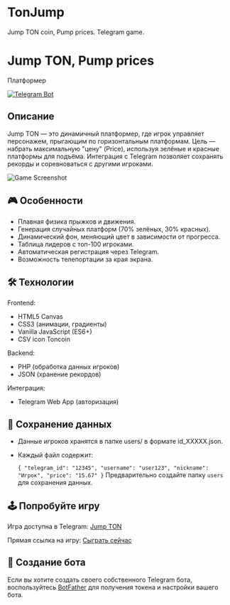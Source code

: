 # TonJump
Jump TON coin, Pump prices. Telegram game.

# Jump TON, Pump prices
Платформер

[![Telegram Bot](https://img.shields.io/badge/Telegram-Bot-blue.svg)](http://t.me/PamblusTONbot)

## Описание
Jump TON — это динамичный платформер, где игрок управляет персонажем, прыгающим по горизонтальным платформам. Цель — набрать максимальную "цену" (Price), используя зелёные и красные платформы для подъёма. Интеграция с Telegram позволяет сохранять рекорды и соревноваться с другими игроками.

![Game Screenshot](screenshot.png)

## 🎮 Особенности
- Плавная физика прыжков и движения.
- Генерация случайных платформ (70% зелёных, 30% красных).
- Динамический фон, меняющий цвет в зависимости от прогресса.
- Таблица лидеров с топ-100 игроками.
- Автоматическая регистрация через Telegram.
- Возможность телепортации за края экрана.

## 🛠 Технологии
Frontend:
- HTML5 Canvas
- CSS3 (анимации, градиенты)
- Vanilla JavaScript (ES6+)
- CSV icon Toncoin

Backend:
- PHP (обработка данных игроков)
- JSON (хранение рекордов)

Интеграция:
- Telegram Web App (авторизация)

## 📂 Сохранение данных
- Данные игроков хранятся в папке users/ в формате id_XXXXX.json.
- Каждый файл содержит:

  ``{
    "telegram_id": "12345",
    "username": "user123",
    "nickname": "Игрок",
    "price": "15.67"
  }``
Предварительно создайте папку `users` для сохранения данных.

## 🕹️ Попробуйте игру
Игра доступна в Telegram: [Jump TON](http://t.me/PamblusTONbot/PamblusTON)

Прямая ссылка на игру: [Сыграть сейчас](https://cd35662.tw1.ru/gameton/index.html)

## 🤖 Создание бота
Если вы хотите создать своего собственного Telegram бота, воспользуйтесь [BotFather](https://t.me/BotFather) для получения токена и настройки вашего бота.
